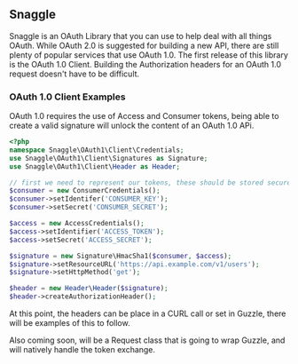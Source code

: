 ## Snaggle

Snaggle is an OAuth Library that you can use to help deal with all things OAuth. While OAuth 2.0 is suggested for building a new API, there are still plenty of popular services that use OAuth 1.0. The first release of this library is the OAuth 1.0 Client. Building the Authorization headers for an OAuth 1.0 request doesn't have to be difficult.

### OAuth 1.0 Client Examples
OAuth 1.0 requires the use of Access and Consumer tokens, being able to create a valid signature will unlock the content of an OAuth 1.0 APi.

```php
<?php
namespace Snaggle\OAuth1\Client\Credentials;
use Snaggle\OAuth1\Client\Signatures as Signature;
use Snaggle\OAuth1\Client\Header as Header;

// first we need to represent our tokens, these should be stored securely
$consumer = new ConsumerCredentials();
$consumer->setIdentifer('CONSUMER_KEY');
$consumer->setSecret('CONSUMER_SECRET');

$access = new AccessCredentials();
$access->setIdentifier('ACCESS_TOKEN');
$access->setSecret('ACCESS_SECRET');

$signature = new Signature\HmacSha1($consumer, $access);
$signature->setResourceURL('https://api.example.com/v1/users');
$signature->setHttpMethod('get');

$header = new Header\Header($signature);
$header->createAuthorizationHeader();
```

At this point, the headers can be place in a CURL call or set in Guzzle, there will be examples of this to follow.

Also coming soon, will be a Request class that is going to wrap Guzzle, and will natively handle the token exchange.
